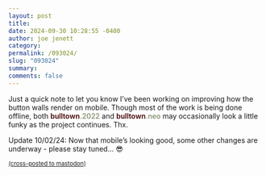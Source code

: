 ```yaml
---
layout: post
title: 
date: 2024-09-30 10:28:55 -0400
author: joe jenett
category: 
permalink: /093024/
slug: "093024"
summary: 
comments: false
---
```

Just a quick note to let you know I’ve been working on improving how the button walls render on mobile. Though most of the work is being done offline, both <span style="color:#440303;font-weight:600;">bulltown<span style="color:#8b9675;">.2022</span></span> and <span style="color:#440303;font-weight:600;">bulltown<span style="color:#8b9675;">.neo</span></span>
may occasionally look a little funky as the project continues. Thx.

Update 10/02/24: Now that mobile’s looking good, some other changes are underway - please stay tuned... 😎

<a href="https://brid.gy/publish/mastodon"><small>(cross-posted to mastodon)</small></a>
